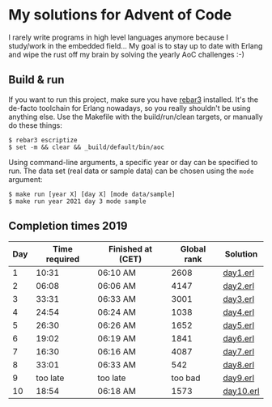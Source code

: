 My solutions for Advent of Code
=====

I rarely write programs in high level languages anymore because I study/work in the embedded field...
My goal is to stay up to date with Erlang and wipe the rust off my brain by solving the yearly AoC challenges :-)

Build & run
-----

If you want to run this project, make sure you have [rebar3](http://www.rebar3.org/) installed.
It's the de-facto toolchain for Erlang nowadays, so you really shouldn't be using anything else.
Use the Makefile with the build/run/clean targets, or manually do these things:

    $ rebar3 escriptize
    $ set -m && clear && _build/default/bin/aoc

Using command-line arguments, a specific year or day can be specified to run.
The data set (real data or sample data) can be chosen using the `mode` argument:

    $ make run [year X] [day X] [mode data/sample]
    $ make run year 2021 day 3 mode sample

Completion times 2019
-----

| Day | Time required | Finished at (CET) | Global rank | Solution                             |
| --- | ------------- | ----------------- | ----------- |--------------------------------------|
| 1   | 10:31         | 06:10 AM          | 2608        | [day1.erl](2021/day01/solution.erl)  |
| 2   | 06:08         | 06:06 AM          | 4147        | [day2.erl](2021/day02/solution.erl)  |
| 3   | 33:31         | 06:33 AM          | 3001        | [day3.erl](2021/day03/solution.erl)  |
| 4   | 24:54         | 06:24 AM          | 1038        | [day4.erl](2021/day04/solution.erl)  |
| 5   | 26:30         | 06:26 AM          | 1652        | [day5.erl](2021/day05/solution.erl)  |
| 6   | 19:02         | 06:19 AM          | 1841        | [day6.erl](2021/day06/solution.erl)  |
| 7   | 16:30         | 06:16 AM          | 4087        | [day7.erl](2021/day07/solution.erl)  |
| 8   | 33:01         | 06:33 AM          | 542         | [day8.erl](2021/day08/solution.erl)  |
| 9   | too late      | too late          | too bad     | [day9.erl](2021/day09/solution.erl)  |
| 10  | 18:54         | 06:18 AM          | 1573        | [day10.erl](2021/day10/solution.erl) |

